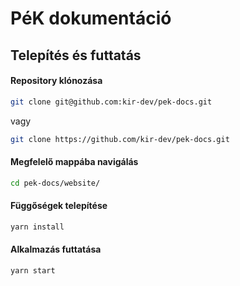 # PéK dokumentáció

## Telepítés és futtatás

#### Repository klónozása

```bash
git clone git@github.com:kir-dev/pek-docs.git
```

vagy

```bash
git clone https://github.com/kir-dev/pek-docs.git
```


#### Megfelelő mappába navigálás

```bash
cd pek-docs/website/
```

#### Függőségek telepítése

```bash
yarn install
```

#### Alkalmazás futtatása

```bash
yarn start
```